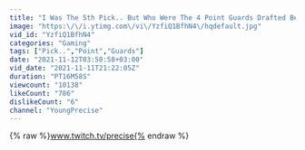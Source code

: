```yaml
---
title: "I Was The 5th Pick.. But Who Were The 4 Point Guards Drafted Before Me?"
image: "https:\/\/i.ytimg.com\/vi\/YzfiQ1BfhN4\/hqdefault.jpg"
vid_id: "YzfiQ1BfhN4"
categories: "Gaming"
tags: ["Pick..","Point","Guards"]
date: "2021-11-12T03:50:58+03:00"
vid_date: "2021-11-11T21:22:05Z"
duration: "PT16M58S"
viewcount: "10138"
likeCount: "786"
dislikeCount: "6"
channel: "YoungPrecise"
---
```

{% raw %}www.twitch.tv/precise{% endraw %}
